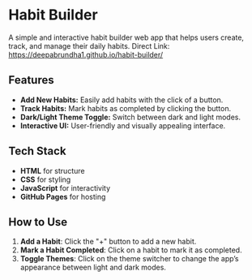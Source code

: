 # Habit Builder

A simple and interactive habit builder web app that helps users create, track, and manage their daily habits.
Direct Link: https://deepabrundha1.github.io/habit-builder/

## Features

- **Add New Habits:** Easily add habits with the click of a button.
- **Track Habits:** Mark habits as completed by clicking the button.
- **Dark/Light Theme Toggle:** Switch between dark and light modes.
- **Interactive UI:** User-friendly and visually appealing interface.

## Tech Stack

- **HTML** for structure
- **CSS** for styling
- **JavaScript** for interactivity
- **GitHub Pages** for hosting

## How to Use

1. **Add a Habit**: Click the "+" button to add a new habit.
2. **Mark a Habit Completed**: Click on a habit to mark it as completed.
3. **Toggle Themes**: Click on the theme switcher to change the app’s appearance between light and dark modes.


